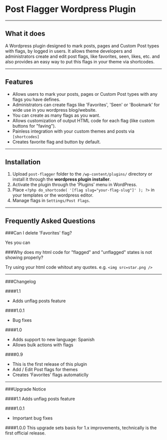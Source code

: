 <!-- ![post flagger cover](https://dl.dropboxusercontent.com/u/20749637/wordpress%20plugins/post-flagger/post-flagger.png) -->
# Post Flagger Wordpress Plugin

----

What it does
----


A Wordpress plugin designed to mark posts, pages and Custom Post types with flags, by logged in users. It allows theme developers and administrators create and edit post flags, like favorites, seen, likes, etc. and also provides an easy way to put this flags in your theme via shortcodes.


----

Features
---
* Allows users to mark your posts, pages or Custom Post types with any flags you have defines.
* Administrators can create flags like 'Favorites', 'Seen' or 'Bookmark' for wide use in you wordpress blog/website.
* You can create as many flags as you want.
* Allows customization of output HTML code for each flag (like custom buttons for "faving").
* Painless integration with your custom themes and posts via `[shortcodes]`
* Creates favorite flag and button by default.

-------

Installation
----

1. Upload `post-flagger` folder to the `/wp-content/plugins/` directory or install it through the **wordpress plugin installer**.
2. Activate the plugin through the 'Plugins' menu in WordPress.
3. Place `<?php do_shortcode( '[flag slug="your-flag-slug"]' ); ?>` in your templates or the wordpress editor.
4. Manage flags in `Settings/Post Flags`.

-------

Frequently Asked Questions
----

###Can I delete 'Favorites' flag?

Yes you can

###Why does my html code for "flagged" and "unflagged" states is not showing properly?

Try using your html code whitout any quotes. e.g. `<img src=star.png />`

----

###Changelog

####1.1
* Adds unflag posts feature

####1.0.1
* Bug fixes

####1.0
* Adds support to new language: Spanish
* Allows bulk actions with flags

####0.9
* This is the first release of this plugin
* Add / Edit Post flags for themes
* Creates 'Favorites' flags automaticlly

----


###Upgrade Notice

####1.1
Adds unflag posts feature

####1.0.1
* Important bug fixes

####1.0.0
This upgrade sets basis for 1.x improvements, technically is the first official release.
